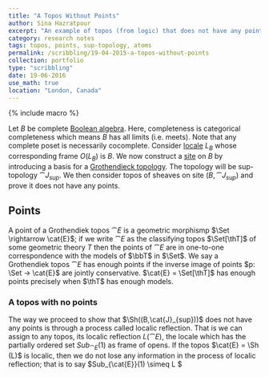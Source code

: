 ```yaml
---
title: "A Topos Without Points"
author: Sina Hazratpour
excerpt: "An example of topos (from logic) that does not have any points. "
category: research notes
tags: topos, points, sup-topology, atoms
permalink: /scribbling/19-04-2015-a-topos-without-points
collection: portfolio
type: "scribbling"
date: 19-06-2016
use_math: true
location: "London, Canada"
---
```



{% include macro %}


Let $B$ be complete [Boolean algebra](https://ncatlab.org/nlab/show/Boolean+algebra). Here, completeness is categorical completeness which means $B$ has all limits (i.e. meets). Note that any complete poset is necessarily cocomplete. Consider [locale](https://ncatlab.org/nlab/show/locale) $L_B$ whose corresponding frame $O(L_B)$ is $B$. We now construct a [site](https://ncatlab.org/nlab/show/site) on $B$ by introducing a basis for a [Grothendieck topology](https://ncatlab.org/nlab/show/Grothendieck+topology). The topology will be sup-topology $\cat{J}_{sup}$. We then consider topos of sheaves on site $(B,\cat{J}_{sup})$ and prove it does not have any points. 


## Points

A point of a Grothendiek topos $\cat{E}$ is a geometric morphismp $\Set  \rightarrow \cat{E}$; if we write $\cat{E}$ as the 
classifying topos $\Set[\thT]$ of some geometric theory $T$ then the points of $\cat{E}$ are in one-to-one correspondence with the models of $\bbT$ in $\Set$. We say a Grothendiek topos $\cat{E}$ has enough points if the inverse image of points $p: \Set → \cat{E}$ are jointly
conservative. $\cat{E} = \Set[\thT]$ has enough points precisely when $\thT$ has enough models. 


### A topos with no points  

The way we proceed to show that $\Sh((B,\cat{J}_{sup}))$ does not have any points is through a process called localic reflection. That is we can assign to any topos, its localic reflection $L(\cat{E})$, the locale which has the partially ordered set $Sub_{\cat{E}}(1)$ as frame of opens. If the topos $\cat{E} = \Sh (L)$ is localic, then we do not lose any information in the process of localic reflection; that is to say $Sub_{\cat{E}}(1) \simeq L $ 
